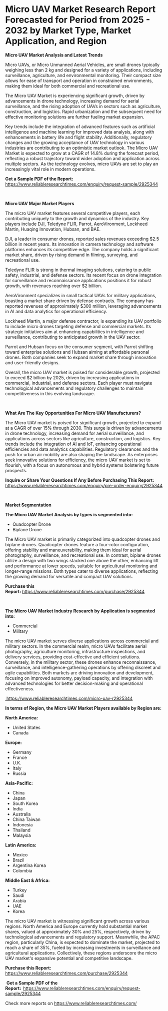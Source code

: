 <p><h1>Micro UAV Market Research Report Forecasted for Period from 2025 -  2032 by Market Type, Market Application, and Region</h1></p><p><strong>Micro UAV Market Analysis and Latest Trends</strong></p>
<p><p>Micro UAVs, or Micro Unmanned Aerial Vehicles, are small drones typically weighing less than 2 kg and designed for a variety of applications, including surveillance, agriculture, and environmental monitoring. Their compact size allows for ease of transport and operation in constrained environments, making them ideal for both commercial and recreational use.</p><p>The Micro UAV Market is experiencing significant growth, driven by advancements in drone technology, increasing demand for aerial surveillance, and the rising adoption of UAVs in sectors such as agriculture, construction, and logistics. Rapid urbanization and the subsequent need for effective monitoring solutions are further fueling market expansion. </p><p>Key trends include the integration of advanced features such as artificial intelligence and machine learning for improved data analysis, along with enhancements in battery life and flight stability. Additionally, regulatory changes and the growing acceptance of UAV technology in various industries are contributing to an optimistic market outlook. The Micro UAV Market is expected to grow at a CAGR of 14.8% during the forecast period, reflecting a robust trajectory toward wider adoption and application across multiple sectors. As the technology evolves, micro UAVs are set to play an increasingly vital role in modern operations.</p></p>
<p><strong>Get a Sample PDF of the Report:&nbsp;</strong> <a href="https://www.reliableresearchtimes.com/enquiry/request-sample/2925344?utm_campaign=2643&utm_medium=2&utm_source=Github&utm_content=ia&utm_term=12032025&utm_id=micro-uav">https://www.reliableresearchtimes.com/enquiry/request-sample/2925344</a></p>
<p>&nbsp;</p>
<p><strong>Micro UAV Major Market Players</strong></p>
<p><p>The micro UAV market features several competitive players, each contributing uniquely to the growth and dynamics of the industry. Key players include DJI, Teledyne FLIR, Parrot, AeroVironment, Lockheed Martin, Huaqing Innovation, Hubsan, and BAE. </p><p>DJI, a leader in consumer drones, reported sales revenues exceeding $2.5 billion in recent years. Its innovation in camera technology and software platforms enhances its competitive edge. The company holds a significant market share, driven by rising demand in filming, surveying, and recreational use.</p><p>Teledyne FLIR is strong in thermal imaging solutions, catering to public safety, industrial, and defense sectors. Its recent focus on drone integration for surveillance and reconnaissance applications positions it for robust growth, with revenues reaching over $2 billion.</p><p>AeroVironment specializes in small tactical UAVs for military applications, boasting a market share driven by defense contracts. The company has reported revenues of approximately $300 million, leveraging advancements in AI and data analytics for operational efficiency.</p><p>Lockheed Martin, a major defense contractor, is expanding its UAV portfolio to include micro drones targeting defense and commercial markets. Its strategic initiatives aim at enhancing capabilities in intelligence and surveillance, contributing to anticipated growth in the UAV sector.</p><p>Parrot and Hubsan focus on the consumer segment, with Parrot shifting toward enterprise solutions and Hubsan aiming at affordable personal drones. Both companies seek to expand market share through innovation and user-friendly designs.</p><p>Overall, the micro UAV market is poised for considerable growth, projected to exceed $2 billion by 2025, driven by increasing applications in commercial, industrial, and defense sectors. Each player must navigate technological advancements and regulatory challenges to maintain competitiveness in this evolving landscape.</p></p>
<p>&nbsp;</p>
<p><strong>What Are The Key Opportunities For Micro UAV Manufacturers?</strong></p>
<p><p>The Micro UAV market is poised for significant growth, projected to expand at a CAGR of over 15% through 2030. This surge is driven by advancements in drone technology, increasing demand for aerial surveillance, and applications across sectors like agriculture, construction, and logistics. Key trends include the integration of AI and IoT, enhancing operational efficiencies and data analytics capabilities. Regulatory clearances and the push for urban air mobility are also shaping the landscape. As enterprises seek innovative solutions for efficiency, the micro UAV market is set to flourish, with a focus on autonomous and hybrid systems bolstering future prospects.</p></p>
<p><strong>Inquire or Share Your Questions If Any Before Purchasing This Report:</strong> <a href="https://www.reliableresearchtimes.com/enquiry/pre-order-enquiry/2925344?utm_campaign=2643&utm_medium=2&utm_source=Github&utm_content=ia&utm_term=12032025&utm_id=micro-uav">https://www.reliableresearchtimes.com/enquiry/pre-order-enquiry/2925344</a></p>
<p>&nbsp;</p>
<p><strong>Market Segmentation</strong></p>
<p><strong>The Micro UAV Market Analysis by types is segmented into:</strong></p>
<p><ul><li>Quadcopter Drone</li><li>Biplane Drone</li></ul></p>
<p><p>The Micro UAV market is primarily categorized into quadcopter drones and biplane drones. Quadcopter drones feature a four-rotor configuration, offering stability and maneuverability, making them ideal for aerial photography, surveillance, and recreational use. In contrast, biplane drones utilize a design with two wings stacked one above the other, enhancing lift and performance at lower speeds, suitable for agricultural monitoring and longer-range missions. Both types cater to diverse applications, reflecting the growing demand for versatile and compact UAV solutions.</p></p>
<p><strong>Purchase this Report:&nbsp;</strong><a href="https://www.reliableresearchtimes.com/purchase/2925344?utm_campaign=2643&utm_medium=2&utm_source=Github&utm_content=ia&utm_term=12032025&utm_id=micro-uav">https://www.reliableresearchtimes.com/purchase/2925344</a></p>
<p>&nbsp;</p>
<p><strong>The Micro UAV Market Industry Research by Application is segmented into:</strong></p>
<p><ul><li>Commercial</li><li>Military</li></ul></p>
<p><p>The micro UAV market serves diverse applications across commercial and military sectors. In the commercial realm, micro UAVs facilitate aerial photography, agriculture monitoring, infrastructure inspections, and delivery services, providing cost-effective and efficient solutions. Conversely, in the military sector, these drones enhance reconnaissance, surveillance, and intelligence-gathering operations by offering discreet and agile capabilities. Both markets are driving innovation and development, focusing on improved autonomy, payload capacity, and integration with advanced technologies for better decision-making and operational effectiveness.</p></p>
<p><a href="https://www.reliableresearchtimes.com/micro-uav-r2925344?utm_campaign=2643&utm_medium=2&utm_source=Github&utm_content=ia&utm_term=12032025&utm_id=micro-uav">&nbsp;https://www.reliableresearchtimes.com/micro-uav-r2925344</a></p>
<p><strong>In terms of Region, the Micro UAV Market Players available by Region are:</strong></p>
<p>
    <p> <strong> North America: </strong>
        <ul>
            <li>United States</li>
            <li>Canada</li>
        </ul>
        </p> 
    <p> <strong> Europe: </strong>
        <ul>
            <li>Germany</li>
            <li>France</li>
            <li>U.K.</li>
            <li>Italy</li>
            <li>Russia</li>
        </ul>
        </p> 
    <p> <strong> Asia-Pacific: </strong>
        <ul>
            <li>China</li>
            <li>Japan</li>
            <li>South Korea</li>
            <li>India</li>
            <li>Australia</li>
            <li>China Taiwan</li>
            <li>Indonesia</li>
            <li>Thailand</li>
            <li>Malaysia</li>
        </ul>
        </p> 
    <p> <strong> Latin America: </strong>
        <ul>
            <li>Mexico</li>
            <li>Brazil</li>
            <li>Argentina Korea</li>
            <li>Colombia</li>
        </ul>
        </p> 
    <p> <strong> Middle East & Africa: </strong>
        <ul>
            <li>Turkey</li>
            <li>Saudi</li>
            <li>Arabia</li>
            <li>UAE</li>
            <li>Korea</li>
        </ul>
    </p>
    </p>
<p><p>The micro UAV market is witnessing significant growth across various regions. North America and Europe currently hold substantial market shares, valued at approximately 30% and 25%, respectively, driven by technological advancements and regulatory support. Meanwhile, the APAC region, particularly China, is expected to dominate the market, projected to reach a share of 35%, fueled by increasing investments in surveillance and agricultural applications. Collectively, these regions underscore the micro UAV market's expansive potential and competitive landscape.</p></p>
<p><strong>Purchase this Report: </strong><a href="https://www.reliableresearchtimes.com/purchase/2925344?utm_campaign=2643&utm_medium=2&utm_source=Github&utm_content=ia&utm_term=12032025&utm_id=micro-uav">https://www.reliableresearchtimes.com/purchase/2925344</a></p>
<p>&nbsp;<strong>Get a Sample PDF of the Report:&nbsp;&nbsp;</strong><a href="https://www.reliableresearchtimes.com/enquiry/request-sample/2925344?utm_campaign=2643&utm_medium=2&utm_source=Github&utm_content=ia&utm_term=12032025&utm_id=micro-uav">https://www.reliableresearchtimes.com/enquiry/request-sample/2925344</a></p>
<p><strong></strong></p>
<p>Check more reports on <a href="https://www.reliableresearchtimes.com/?utm_campaign=2643&utm_medium=2&utm_source=Github&utm_content=ia&utm_term=12032025&utm_id=micro-uav">https://www.reliableresearchtimes.com/</a></p>